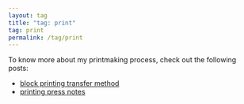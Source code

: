```yaml
---
layout: tag
title: "tag: print"
tag: print
permalink: /tag/print
---
```


To know more about my printmaking process, check out the following posts:

- [block printing transfer method](carving-transfer)
- [printing press notes](printing-press)
